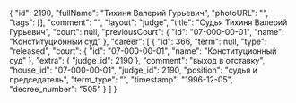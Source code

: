 {
    "id": 2190,
    "fullName": "Тихиня Валерий Гурьевич",
    "photoURL": "",
    "tags": [],
    "comment": "",
    "layout": "judge",
    "title": "Судья Тихиня Валерий Гурьевич",
    "court": null,
    "previousCourt": {
        "id": "07-000-00-01",
        "name": "Конституционный суд"
    },
    "career": [
        {
            "id": 366,
            "term": null,
            "type": "released",
            "court": {
                "id": "07-000-00-01",
                "name": "Конституционный суд"
            },
            "extra": {
                "judge_id": 2190
            },
            "comment": "выход в отставку",
            "house_id": "07-000-00-01",
            "judge_id": 2190,
            "position": "судья и председатель",
            "term_type": "",
            "timestamp": "1996-12-05",
            "decree_number": "505"
        }
    ]
}